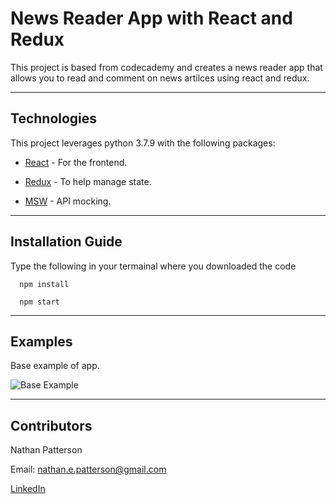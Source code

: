 # News Reader App with React and Redux

This project is based from codecademy and creates a news reader app that allows you to read and comment on news artilces using react and redux.

---

## Technologies

This project leverages python 3.7.9 with the following packages:

* [React](https://reactjs.org/) - For the frontend.

* [Redux](https://redux.js.org/introduction/getting-started/) - To help manage state.

* [MSW](https://mswjs.io/) - API mocking.

---

## Installation Guide

Type the following in your termainal where you downloaded the code

```
  npm install

  npm start
```

---

## Examples

Base example of app.

![Base Example](./src/resources/basic-use.gif)

---

## Contributors 

Nathan Patterson

Email: nathan.e.patterson@gmail.com

[LinkedIn](https://www.linkedin.com/in/natepatterson/)

